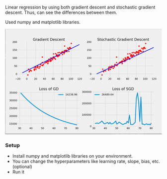 Linear regression by using both gradient descent and stochastic gradient descent. Thus, can see the differences between them.

Used numpy and matplotlib libraries.

![](gd_vs_sgd.gif)

### Setup
- Install numpy and matplotlib libraries on your environment.
- You can change the hyperparameters like learning rate, slope, bias, etc. (optional) 
- Run it
